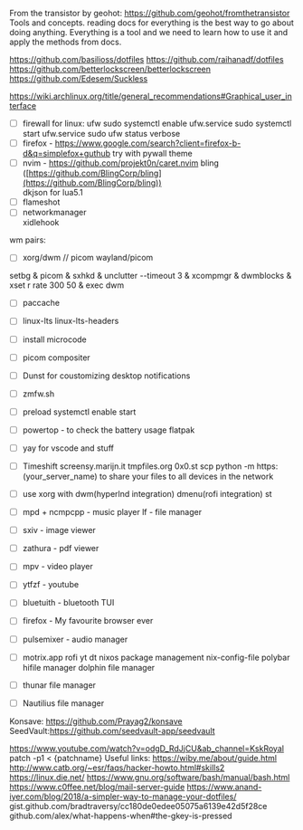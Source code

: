 From the transistor by geohot:
https://github.com/geohot/fromthetransistor
Tools and concepts.
reading docs for everything is the best way to go about doing anything.
Everything is a tool and we need to learn how to use it and apply the methods from docs.

https://github.com/basilioss/dotfiles
https://github.com/raihanadf/dotfiles
https://github.com/betterlockscreen/betterlockscreen
https://github.com/Edesem/Suckless

https://wiki.archlinux.org/title/general_recommendations#Graphical_user_interface

- [ ] firewall for linux: ufw
sudo systemctl enable ufw.service
sudo systemctl start ufw.service
sudo ufw status verbose
- [ ] firefox - https://www.google.com/search?client=firefox-b-d&q=simplefox+guthub try with pywall theme
- [ ] nvim - https://github.com/projekt0n/caret.nvim
bling ([https://github.com/BlingCorp/bling](https://github.com/BlingCorp/bling))  
dkjson for lua5.1  
- [ ] flameshot  
- [ ] networkmanager  
xidlehook 

wm pairs:
- [ ] xorg/dwm // picom
wayland/picom

setbg &
picom &
sxhkd &
unclutter --timeout 3 &
xcompmgr &
dwmblocks &
xset r rate 300 50 &
exec dwm
- [ ] paccache

- [ ] linux-lts linux-lts-headers
- [ ] install microcode
- [ ] picom compositer
- [ ] Dunst for coustomizing desktop notifications
- [ ] zmfw.sh
- [ ] preload systemctl enable start
- [ ] powertop - to check the battery usage
flatpak
- [ ] yay for vscode and stuff
- [ ] Timeshift
screensy.marijn.it
tmpfiles.org
0x0.st
scp
python -m https:(your_server_name) to share your files to all devices in the network 
- [ ] use xorg with dwm(hyperlnd integration) dmenu(rofi integration) st
- [ ] mpd + ncmpcpp - music player
lf - file manager 
- [ ] sxiv - image viewer
- [ ] zathura - pdf viewer
- [ ] mpv - video player 
- [ ] ytfzf - youtube
- [ ] bluetuith - bluetooth TUI
- [ ] firefox  - My favourite browser ever
- [ ] pulsemixer - audio manager
- [ ] motrix.app
rofi
yt dt 
nixos package management nix-config-file
polybar
hifile manager
dolphin file manager
- [ ] thunar file manager
- [ ] Nautilius file manager

Konsave: https://github.com/Prayag2/konsave
SeedVault:https://github.com/seedvault-app/seedvault

https://www.youtube.com/watch?v=odgD_RdJjCU&ab_channel=KskRoyal
patch -p1 < {patchname}
Useful links:
https://wiby.me/about/guide.html
http://www.catb.org/~esr/faqs/hacker-howto.html#skills2
https://linux.die.net/
https://www.gnu.org/software/bash/manual/bash.html
https://www.c0ffee.net/blog/mail-server-guide
https://www.anand-iyer.com/blog/2018/a-simpler-way-to-manage-your-dotfiles/
gist.github.com/bradtraversy/cc180de0edee05075a6139e42d5f28ce
github.com/alex/what-happens-when#the-gkey-is-pressed
